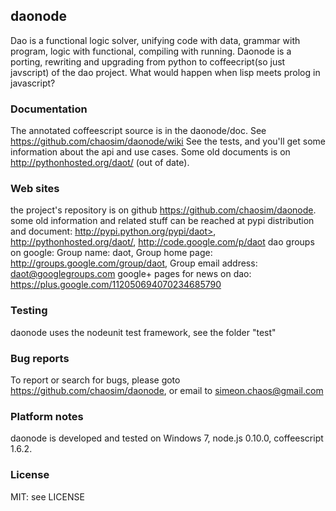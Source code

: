 ## daonode
Dao is a functional logic solver, unifying code with data, grammar with program, logic with functional, compiling with running.
Daonode is a porting, rewriting and upgrading from python to coffeecript(so just javscript) of the dao project.
What would happen when lisp meets prolog in javascript?  
### Documentation
The annotated coffeescript source is in the daonode/doc.
See <https://github.com/chaosim/daonode/wiki>
See the tests, and you'll get some information about the api and use cases.
Some old documents is on http://pythonhosted.org/daot/ (out of date).
### Web sites
the project's repository is on github <https://github.com/chaosim/daonode>. 
some old information and related stuff can be reached at pypi distribution and document:
  http://pypi.python.org/pypi/daot>, http://pythonhosted.org/daot/, <http://code.google.com/p/daot>
dao groups on google: Group name: daot, Group home page: http://groups.google.com/group/daot,
Group email address: daot@googlegroups.com
google+ pages for news on dao: https://plus.google.com/112050694070234685790
### Testing
daonode uses the nodeunit test framework, see the folder "test"
### Bug reports
To report or search for bugs, please goto <https://github.com/chaosim/daonode>, or email to simeon.chaos@gmail.com
### Platform notes
daonode is developed and tested on Windows 7, node.js 0.10.0, coffeescript 1.6.2.
### License
MIT: see LICENSE

